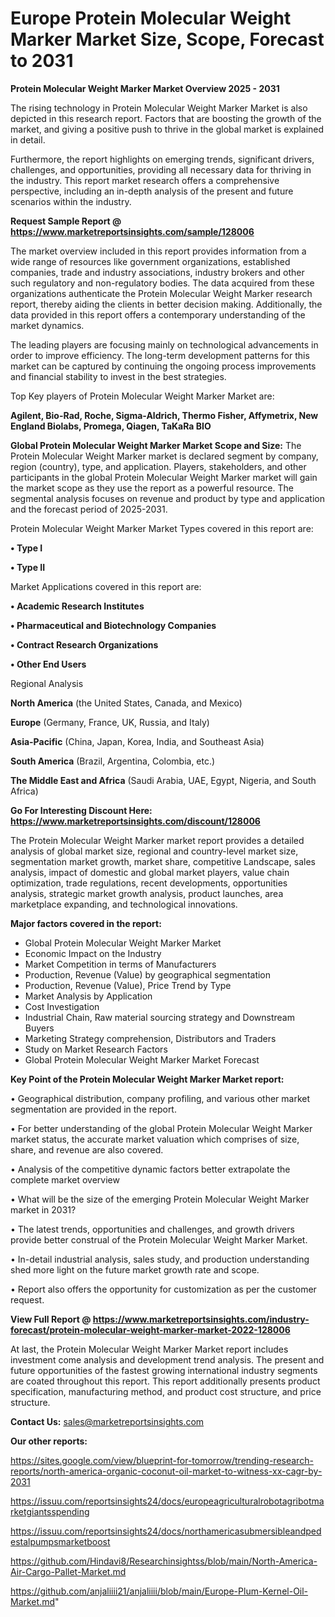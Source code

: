 # Europe Protein Molecular Weight Marker Market Size, Scope, Forecast to 2031

<Strong> Protein Molecular Weight Marker Market Overview 2025 - 2031</strong>

The rising technology in Protein Molecular Weight Marker Market is also depicted in this research report. Factors that are boosting the growth of the market, and giving a positive push to thrive in the global market is explained in detail.

Furthermore, the report highlights on emerging trends, significant drivers, challenges, and opportunities, providing all necessary data for thriving in the industry. This report market research offers a comprehensive perspective, including an in-depth analysis of the present and future scenarios within the industry.

<strong>Request Sample Report @ <a href=https://www.marketreportsinsights.com/sample/128006>https://www.marketreportsinsights.com/sample/128006</a></strong>

The market overview included in this report provides information from a wide range of resources like government organizations, established companies, trade and industry associations, industry brokers and other such regulatory and non-regulatory bodies. The data acquired from these organizations authenticate the Protein Molecular Weight Marker research report, thereby aiding the clients in better decision making. Additionally, the data provided in this report offers a contemporary understanding of the market dynamics.

The leading players are focusing mainly on technological advancements in order to improve efficiency. The long-term development patterns for this market can be captured by continuing the ongoing process improvements and financial stability to invest in the best strategies.

Top Key players of Protein Molecular Weight Marker Market are:

<strong>Agilent, Bio-Rad, Roche, Sigma-Aldrich, Thermo Fisher, Affymetrix, New England Biolabs, Promega, Qiagen, TaKaRa BIO</strong>

<strong><b>Global Protein Molecular Weight Marker Market Scope and Size:</b></strong>
The Protein Molecular Weight Marker market is declared segment by company, region (country), type, and application. Players, stakeholders, and other participants in the global Protein Molecular Weight Marker market will gain the market scope as they use the report as a powerful resource. The segmental analysis focuses on revenue and product by type and application and the forecast period of 2025-2031.

Protein Molecular Weight Marker Market Types covered in this report are:

<strong>• Type I

• Type II</strong>

Market Applications covered in this report are:

<strong>• Academic Research Institutes

• Pharmaceutical and Biotechnology Companies

• Contract Research Organizations

• Other End Users</strong> 

Regional Analysis

<strong>North America</strong> (the United States, Canada, and Mexico)

<strong>Europe</strong> (Germany, France, UK, Russia, and Italy)

<strong>Asia-Pacific</strong> (China, Japan, Korea, India, and Southeast Asia)

<strong>South America</strong> (Brazil, Argentina, Colombia, etc.)

<strong>The Middle East and Africa</strong> (Saudi Arabia, UAE, Egypt, Nigeria, and South Africa)

<strong>Go For Interesting Discount Here: <a href=https://www.marketreportsinsights.com/discount/128006>https://www.marketreportsinsights.com/discount/128006</a></strong>

The Protein Molecular Weight Marker market report provides a detailed analysis of global market size, regional and country-level market size, segmentation market growth, market share, competitive Landscape, sales analysis, impact of domestic and global market players, value chain optimization, trade regulations, recent developments, opportunities analysis, strategic market growth analysis, product launches, area marketplace expanding, and technological innovations.

<strong><b>Major factors covered in the report:</b></strong>
<ul>
  <li>Global Protein Molecular Weight Marker Market </li>
  <li>Economic Impact on the Industry</li>
  <li>Market Competition in terms of Manufacturers</li>
  <li>Production, Revenue (Value) by geographical segmentation</li>
  <li>Production, Revenue (Value), Price Trend by Type</li>
  <li>Market Analysis by Application</li>
  <li>Cost Investigation</li>
  <li>Industrial Chain, Raw material sourcing strategy and Downstream Buyers</li>
  <li>Marketing Strategy comprehension, Distributors and Traders</li>
  <li>Study on Market Research Factors</li>
  <li>Global Protein Molecular Weight Marker Market Forecast</li>
</ul>

<strong><b>Key Point of the Protein Molecular Weight Marker Market report:</b></strong>

• Geographical distribution, company profiling, and various other market segmentation are provided in the report.

• For better understanding of the global Protein Molecular Weight Marker market status, the accurate market valuation which comprises of size, share, and revenue are also covered.

• Analysis of the competitive dynamic factors better extrapolate the complete market overview

• What will be the size of the emerging Protein Molecular Weight Marker market in 2031?

• The latest trends, opportunities and challenges, and growth drivers provide better construal of the Protein Molecular Weight Marker Market.

• In-detail industrial analysis, sales study, and production understanding shed more light on the future market growth rate and scope.

• Report also offers the opportunity for customization as per the customer request.

<strong><b>View Full Report @ <a href=https://www.marketreportsinsights.com/industry-forecast/protein-molecular-weight-marker-market-2022-128006>https://www.marketreportsinsights.com/industry-forecast/protein-molecular-weight-marker-market-2022-128006</a></b></strong>


At last, the Protein Molecular Weight Marker Market report includes investment come analysis and development trend analysis. The present and future opportunities of the fastest growing international industry segments are coated throughout this report. This report additionally presents product specification, manufacturing method, and product cost structure, and price structure.

<strong>Contact Us:</strong>
sales@marketreportsinsights.com

<strong>Our other reports:</strong>

<a href=https://sites.google.com/view/blueprint-for-tomorrow/trending-research-reports/north-america-organic-coconut-oil-market-to-witness-xx-cagr-by-2031>https://sites.google.com/view/blueprint-for-tomorrow/trending-research-reports/north-america-organic-coconut-oil-market-to-witness-xx-cagr-by-2031</a>

<a href=https://issuu.com/reportsinsights24/docs/europeagriculturalrobotagribotmarketgiantsspending>https://issuu.com/reportsinsights24/docs/europeagriculturalrobotagribotmarketgiantsspending</a>

<a href=https://issuu.com/reportsinsights24/docs/northamericasubmersibleandpedestalpumpsmarketboost>https://issuu.com/reportsinsights24/docs/northamericasubmersibleandpedestalpumpsmarketboost</a>

<a href=https://github.com/Hindavi8/Researchinsightss/blob/main/North-America-Air-Cargo-Pallet-Market.md>https://github.com/Hindavi8/Researchinsightss/blob/main/North-America-Air-Cargo-Pallet-Market.md</a>

<a href=https://github.com/anjaliiii21/anjaliiii/blob/main/Europe-Plum-Kernel-Oil-Market.md>https://github.com/anjaliiii21/anjaliiii/blob/main/Europe-Plum-Kernel-Oil-Market.md</a>"
